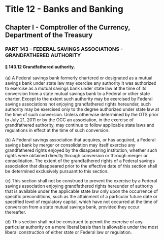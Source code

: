 
# Title 12 - Banks and Banking
## Chapter I - Comptroller of the Currency, Department of the Treasury
### PART 143 - FEDERAL SAVINGS ASSOCIATIONS - GRANDFATHERED AUTHORITY
#### § 143.12 Grandfathered authority.

(a) A Federal savings bank formerly chartered or designated as a mutual savings bank under state law may exercise any authority it was authorized to exercise as a mutual savings bank under state law at the time of its conversion from a state mutual savings bank to a Federal or other state charter. Except to the extent such authority may be exercised by Federal savings associations not enjoying grandfathered rights hereunder, such authority may be exercised only to the degree authorized under state law at the time of such conversion. Unless otherwise determined by the OTS prior to July 21, 2011 or by the OCC an association, in the exercise of grandfathered authority, may continue to follow applicable state laws and regulations in effect at the time of such conversion.

(b) A Federal savings association that acquires, or has acquired, a Federal savings bank by merger or consolidation may itself exercise any grandfathered rights enjoyed by the disappearing institution, whether such rights were obtained directly through conversion or through merger or consolidation. The extent of the grandfathered rights of a Federal savings association that disappeared prior to the effective date of this section shall be determined exclusively pursuant to this section.

(c) This section shall not be construed to prevent the exercise by a Federal savings association enjoying grandfathered rights hereunder of authority that is available under the applicable state law only upon the occurrence of specific preconditions, such as the attainment of a particular future date or specified level of regulatory capital, which have not occurred at the time of conversion from a state mutual savings bank, provided they occur thereafter.

(d) This section shall not be construed to permit the exercise of any particular authority on a more liberal basis than is allowable under the most liberal construction of either state or Federal law or regulation.
